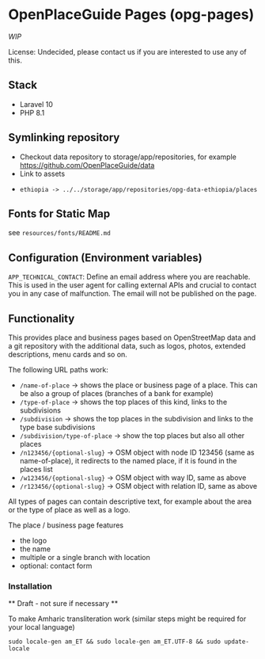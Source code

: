 # OpenPlaceGuide Pages (opg-pages)

*WIP*

License: Undecided, please contact us if you are interested to use any of this.

## Stack

* Laravel 10
* PHP 8.1

## Symlinking repository

* Checkout data repository to storage/app/repositories, for example https://github.com/OpenPlaceGuide/data
* Link to assets
* ```opg-pages/public/assets$ ls -al
  ethiopia -> ../../storage/app/repositories/opg-data-ethiopia/places
  ```

## Fonts for Static Map

see `resources/fonts/README.md`

## Configuration (Environment variables)

`APP_TECHNICAL_CONTACT`: Define an email address where you are reachable. This is used in the user agent for calling
external APIs and crucial to contact you in any case of malfunction. The email will not be published on the page.

## Functionality

This provides place and business pages based on OpenStreetMap data and a git repository with the additional data,
such as logos, photos, extended descriptions, menu cards and so on.

The following URL paths work:

* `/name-of-place` -> shows the place or business page of a place. This can be also a group of places (branches of a bank for example)
* `/type-of-place` -> shows the top places of this kind, links to the subdivisions
* `/subdivision` -> shows the top places in the subdivision and links to the type base subdivisions
* `/subdivision/type-of-place` -> show the top places but also all other places
* `/n123456/{optional-slug}` -> OSM object with node ID 123456 (same as name-of-place), it redirects to the named place, if it is found in the places list
* `/w123456/{optional-slug}` -> OSM object with way ID, same as above
* `/r123456/{optional-slug}` -> OSM object with relation ID, same as above

All types of pages can contain descriptive text, for example about the area or the type of place as well as a logo.

The place / business page features

* the logo
* the name
* multiple or a single branch with location
* optional: contact form

### Installation

** Draft - not sure if necessary **

To make Amharic transliteration work (similar steps might be required for your local language)

```sudo locale-gen am_ET && sudo locale-gen am_ET.UTF-8 && sudo update-locale```

